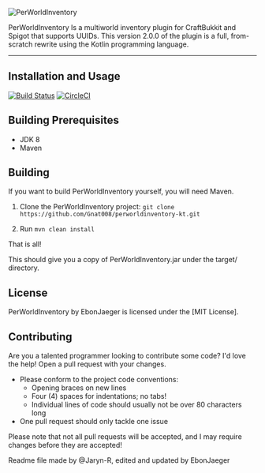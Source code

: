![PerWorldInventory](http://jalu.ch/ext/authme-docs/pwi_banner_main.png)

PerWorldInventory Is a multiworld inventory plugin for CraftBukkit and Spigot that supports UUIDs.
This version 2.0.0 of the plugin is a full, from-scratch rewrite using the 
Kotlin programming language.

***

## Installation and Usage

[![Build Status](https://travis-ci.org/Gnat008/perworldinventory-kt.svg?branch=master)](https://travis-ci.org/Gnat008/perworldinventory-kt)
[![CircleCI](https://circleci.com/gh/Gnat008/perworldinventory-kt.svg?style=svg)](https://circleci.com/gh/Gnat008/perworldinventory-kt)
## Building Prerequisites
* JDK 8
* Maven

## Building

If you want to build PerWorldInventory yourself, you will need Maven.

1) Clone the PerWorldInventory project: ```git clone https://github.com/Gnat008/perworldinventory-kt.git```

2) Run ```mvn clean install```

That is all!

This should give you a copy of PerWorldInventory.jar under the target/ directory.

## License

PerWorldInventory by EbonJaeger is licensed under the [MIT License].

## Contributing
Are you a talented programmer looking to contribute some code? I'd love the 
help!
Open a pull request with your changes.
* Please conform to the project code conventions:
  * Opening braces on new lines
  * Four (4) spaces for indentations; no tabs!
  * Individual lines of code should usually not be over 80 characters long
* One pull request should only tackle one issue

Please note that not all pull requests will be accepted, and I may require 
changes before they are accepted!

Readme file made by @Jaryn-R, edited and updated by EbonJaeger
